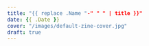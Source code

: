 ```yaml
---
title: "{{ replace .Name "-" " " | title }}"
date: {{ .Date }}
cover: "/images/default-zine-cover.jpg"
draft: true
---
```

